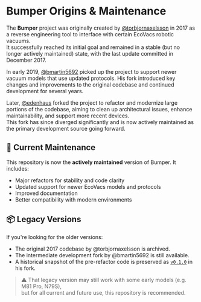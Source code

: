 # Bumper Origins & Maintenance

The **Bumper** project was originally created by [@torbjornaxelsson](https://github.com/torbjornaxelsson) in 2017 as a reverse engineering tool to interface with certain EcoVacs robotic vacuums.  
It successfully reached its initial goal and remained in a stable (but no longer actively maintained) state, with the last update committed in December 2017.

In early 2019, [@bmartin5692](https://github.com/bmartin5692) picked up the project to support newer vacuum models that use updated protocols. His fork introduced key changes and improvements to the original codebase and continued development for several years.

Later, [@edenhaus](https://github.com/edenhaus) forked the project to refactor and modernize large portions of the codebase, aiming to clean up architectural issues, enhance maintainability, and support more recent devices.  
This fork has since diverged significantly and is now actively maintained as the primary development source going forward.

## 🔧 Current Maintenance

This repository is now the **actively maintained** version of Bumper. It includes:

-   Major refactors for stability and code clarity
-   Updated support for newer EcoVacs models and protocols
-   Improved documentation
-   Better compatibility with modern environments

## 📦 Legacy Versions

If you're looking for the older versions:

-   The original 2017 codebase by @torbjornaxelsson is archived.
-   The intermediate development fork by @bmartin5692 is still available.
-   A historical snapshot of the pre-refactor code is preserved as [`v0.1.0`](https://github.com/bmartin5692/bumper/tree/v0.1.0) in his fork.

> ⚠️ That legacy version may still work with some early models (e.g. M81 Pro, N79S),  
> but for all current and future use, this repository is recommended.
